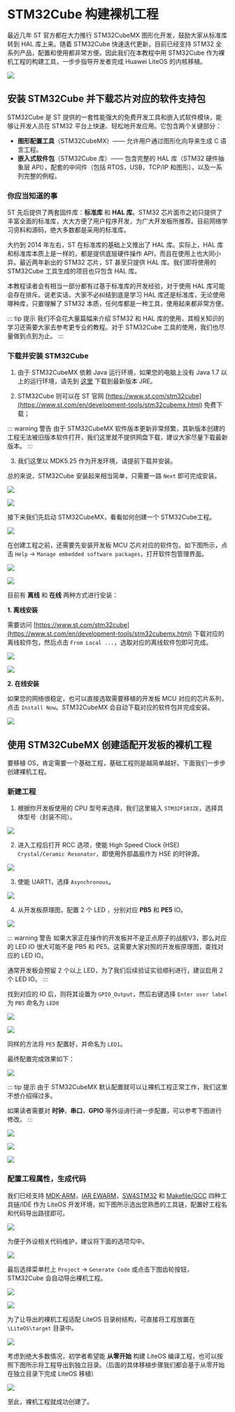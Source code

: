 # STM32Cube 构建裸机工程

最近几年 ST 官方都在大力推行 STM32CubeMX 图形化开发，鼓励大家从标准库转到 HAL 库上来。随着 STM32Cube 快速迭代更新，目前已经支持 STM32 全系列产品，配置和使用都非常方便。因此我们在本教程中用 STM32Cube 作为裸机工程的构建工具，一步步指导开发者完成 Huawei LiteOS 的内核移植。

![](./pic/stm32cube.png)

## 安装 STM32Cube 并下载芯片对应的软件支持包

STM32Cube 是 ST 提供的一套性能强大的免费开发工具和嵌入式软件模块，能够让开发人员在 STM32 平台上快速、轻松地开发应用。它包含两个关键部分：

- **图形配置工具**（STM32CubeMX）—— 允许用户通过图形化向导来生成 C 语言工程。
- **嵌入式软件包**（STM32Cube 库）—— 包含完整的 HAL 库（STM32 硬件抽象层 API），配套的中间件（包括 RTOS，USB，TCP/IP 和图形），以及一系列完整的例程。

### 你应当知道的事

ST 先后提供了两套固件库：**标准库** 和 **HAL 库**。STM32 芯片面市之初只提供了丰富全面的标准库，大大方便了用户程序开发，为广大开发板所推荐。目前网络学习资料和源码，绝大多数都是采用的标准库。

大约到 2014 年左右，ST 在标准库的基础上又推出了 HAL 库。实际上，HAL 库和标准库本质上是一样的，都是提供底层硬件操作 API，而且在使用上也大同小异。最近两年新出的 STM32 芯片，ST 甚至只提供 HAL 库。我们即将使用的 STM32Cube 工具生成的项目也只包含 HAL 库。

本教程读者会有相当一部分都有过基于标准库的开发经验，对于使用 HAL 库可能会存在排斥。说老实话，大家不必纠结到底是学习 HAL 库还是标准库，无论使用哪种库，只要理解了 STM32 本质，任何库都是一种工具，使用起来都非常方便。

::: tip 提示
我们不会花大量篇幅来介绍 STM32 和 HAL 库的使用，其相关知识的学习还需要大家去参考更专业的教程。对于 STM32Cube 工具的使用，我们也尽量做到点到为止。
:::

### 下载并安装 STM32Cube

1. 由于 STM32CubeMX 依赖 Java 运行环境，如果您的电脑上没有 Java 1.7 以上的运行环境，请先到 [这里](http://www.oracle.com/technetwork/java/javase/downloads/jre8-downloads-2133155.html) 下载到最新版本 JRE。

2. STM32Cube 则可以在 ST 官网 [https://www.st.com/stm32cube](https://www.st.com/en/development-tools/stm32cubemx.html) 免费下载；

::: warning 警告
由于 STM32CubeMX 软件版本更新非常频繁，其新版本创建的工程无法被旧版本软件打开，我们这里就不提供网盘下载，建议大家尽量下载最新版本。
:::

3. 我们这里以 MDK5.25 作为开发环境，请提前下载并安装。

总的来说，STM32Cube 安装起来相当简单，只需要一路 `Next` 即可完成安装。

![](./pic/stm32cube-pre-install.png)

![](./pic/stm32cube-install-done.png)

接下来我们先启动 STM32CubeMX，看看如何创建一个 STM32Cube工程。

![](./pic/stm32cube-start.png)

在创建工程之前，还需要先安装开发板 MCU 芯片对应的软件包，如下图所示，点击 `Help` ->  `Manage embedded software packages`，打开软件包管理界面。

![](./pic/stm32cube-help-package.png)

![](./pic/stm32cube-package-manager.png)

目前有 **离线** 和 **在线** 两种方式进行安装：

**1. 离线安装**

需要访问 [https://www.st.com/stm32cube](https://www.st.com/en/development-tools/stm32cubemx.html) 下载对应的离线软件包，然后点击 `From Local ...`，选取对应的离线软件包即可完成。

![](./pic/stm32cube-package-offline.png)

![](./pic/stm32cube-package-local-install.png)

**2. 在线安装**

如果您的网络很稳定，也可以直接选取需要移植的开发板 MCU 对应的芯片系列，点击 `Install Now`。STM32CubeMX 会自动下载对应的软件包并完成安装。

![](./pic/stm32cube-package-online.png)

## 使用 STM32CubeMX 创建适配开发板的裸机工程

要移植 OS，肯定需要一个基础工程，基础工程则是越简单越好。下面我们一步步创建裸机工程。

### 新建工程

1. 根据你开发板使用的 CPU 型号来选择，我们这里输入 `STM32F103ZE`，选择具体型号（封装不同）。

![](./pic/stm32cube-mcu-selector.png)

2. 进入工程后打开 RCC 选项，使能 High Speed Clock (HSE) `Crystal/Ceramic Resonator`，即使用外部晶振作为 HSE 的时钟源。

![](./pic/stm32cube-pinout-rcc.png)

3. 使能 UART1，选择 `Asynchronous`。

![](./pic/stm32cube-pinout-usart1.png)

4. 从开发板原理图，配置 2 个 LED ，分别对应 **PB5** 和 **PE5** IO。

![](./pic/atk-warship-datasheet.png)

::: warning 警告
如果大家正在操作的开发板并不是正点原子的战舰V3，那么对应的 LED IO 很大可能不是 PB5 和 PE5。这需要大家对照的开发板原理图，查找对应的 LED IO。

通常开发板会预留 2 个以上 LED，为了我们后续验证实验顺利进行，建议启用 2 个 LED IO。
:::

找到对应的 IO 后，则将其设置为 `GPIO_Output`，然后右键选择 `Enter user label` 为 `PB5` 命名为 `LED0`

![](./pic/stm32cube-select-gpio-output.png)

![](./pic/stm32cube-edit-led-name.png)

同样的方法将 `PE5` 配置好，并命名为 `LED1`。

最终配置完成效果如下：

![](./pic/stm32cube-setting-led.png)

::: tip 提示
由于 STM32CubeMX 默认配置就可以让裸机工程正常工作，我们这里不想介绍得过多。

如果读者需要对 **时钟**，**串口**，**GPIO** 等外设进行进一步配置，可以参考下图进行修改。
:::

![](./pic/stm32cube-setting-clock.png)

![](./pic/stm32cube-setting-usart1.png)

![](./pic/stm32cube-setting-led1.png)

### 配置工程属性，生成代码

我们已经支持 [MDK-ARM](stm32-keil.md)，[IAR EWARM](stm32-iar.md)，[SW4STM32](stm32-sw4stm32.md) 和 [Makefile/GCC](stm32-makefile.md) 四种工具链/IDE 作为 LiteOS 开发环境，如下图所示选出您熟悉的工具链，配置好工程名和代码导出路径即可。

![](./pic/stm32cube-output-toolchains.png)

为便于外设相关代码维护，建议将下面的选项勾中。

![](./pic/stm32cube-settings-code-generator.png)

最后选择菜单栏上 `Project` -> `Generate Code` 或点击下图齿轮按钮，STM32Cube 会自动导出裸机工程。

![](./pic/stm32cube-generate-source-code.png)

![](./pic/stm32cube-generate-open-project.png)

为了让导出的裸机工程适配 LiteOS 目录树结构，可直接将工程放置在 `\LiteOS\target` 目录中。

![](./pic/raw-project-output-directory.png)

考虑到绝大多数情况，初学者希望能 **从零开始** 构建 LiteOS 编译工程，也可以按照下图所示将工程导出到独立目录。（后面的具体移植步骤我们都会基于从零开始在独立目录下完成 LiteOS 移植）

![](./pic/raw-project-output2-directory.png)

至此，裸机工程就成功创建了。
